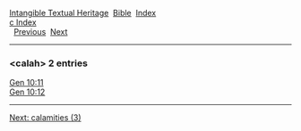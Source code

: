 [Intangible Textual Heritage](../../index)  [Bible](../index) 
[Index](index)   
[c Index](_c_)  
  [Previous](c01831)  [Next](c01833) 

------------------------------------------------------------------------

### &lt;calah&gt; 2 entries

[Gen 10:11](../kjv/gen010.htm#011)  
[Gen 10:12](../kjv/gen010.htm#012)  

------------------------------------------------------------------------

[Next: calamities (3)](c01833)
